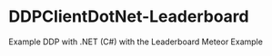 DDPClientDotNet-Leaderboard
===========================

Example DDP with .NET (C#) with the Leaderboard Meteor Example
